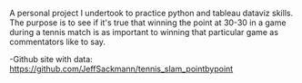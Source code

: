 A personal project I undertook to practice python and tableau dataviz skills.  The purpose is to see if it's true that winning the point at 30-30 in a game during a tennis match is as important to winning that particular game as commentators like to say.

-Github site with data: https://github.com/JeffSackmann/tennis_slam_pointbypoint
